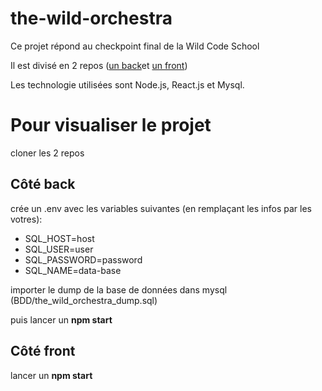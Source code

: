 # the-wild-orchestra

Ce projet répond au checkpoint final de la Wild Code School

Il est divisé en 2 repos ([un back](https://github.com/EmilyDEAT/theWildOrchestra-back)et [un front](https://github.com/EmilyDEAT/theWildOrchestra-front))

Les technologie utilisées sont Node.js, React.js et Mysql.

# Pour visualiser le projet

cloner les 2 repos

## Côté back

crée un .env avec les variables suivantes (en remplaçant les infos par les votres):
* SQL_HOST=host
* SQL_USER=user
* SQL_PASSWORD=password
* SQL_NAME=data-base

importer le dump de la base de données dans mysql (BDD/the_wild_orchestra_dump.sql)

puis lancer un **npm start**

## Côté front

lancer un **npm start**

